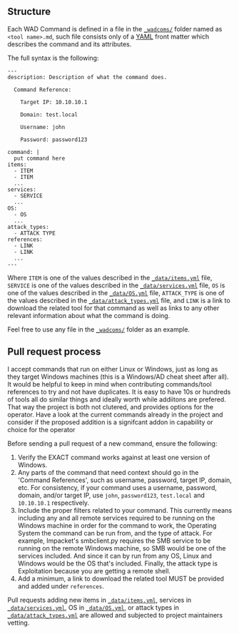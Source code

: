 ## Structure

Each WAD Command is defined in a file in the [`_wadcoms/`] folder named as `<tool name>.md`, such file consists only of a [YAML] front matter which describes the command and its attributes.

The full syntax is the following:

```
---
description: Description of what the command does.

  Command Reference:

  	Target IP: 10.10.10.1

  	Domain: test.local

  	Username: john

  	Password: password123

command: |
  put command here
items:
  - ITEM
  - ITEM
  ...
services:
  - SERVICE
  ...
OS:
  - OS
  ...
attack_types:
  - ATTACK TYPE
references:
  - LINK
  - LINK
  ...
---
```

Where `ITEM` is one of the values described in the [`_data/items.yml`] file, `SERVICE` is one of the values described in the [`_data/services.yml`] file, `OS` is one of the values described in the [`_data/OS.yml`] file, `ATTACK_TYPE` is one of the values described in the [`_data/attack_types.yml`] file, and `LINK` is a link to download the related tool for that command as well as links to any other relevant information about what the command is doing. 

Feel free to use any file in the [`_wadcoms/`] folder as an example.

## Pull request process

I accept commands that run on either Linux or Windows, just as long as they target Windows machines (this is a Windows/AD cheat sheet after all). 
It would be helpful to keep in mind when contributing commands/tool references to try and not have duplicates. It is easy to have 10s or hundreds of tools
all do similar things and ideally worth while addiitons are prefered. That way the project is both not clutered, and provides options for the operator. Have 
a look at the current commands already in the project and consider if the proposed addition is a signifcant addon in capability or choice for the operator

Before sending a pull request of a new command, ensure the following:

1. Verify the EXACT command works against at least one version of Windows.
2. Any parts of the command that need context should go in the 'Command References', such as username, password, target IP, domain, etc. For consistency, if your command uses a username, password, domain, and/or target IP, use `john`, `password123`, `test.local` and `10.10.10.1` respectively.
3. Include the proper filters related to your command. This currently means including any and all remote services required to be running on the Windows machine in order for the command to work, the Operating System the command can be run from, and the type of attack. For example, Impacket's smbclient.py requires the SMB service to be running on the remote Windows machine, so SMB would be one of the services included. And since it can by run from any OS, Linux and Windows would be the OS that's included. Finally, the attack type is Exploitation because you are getting a remote shell.
4. Add a minimum, a link to download the related tool MUST be provided and added under `references`.

Pull requests adding new items in [`_data/items.yml`], services in [`_data/services.yml`], OS in [`_data/OS.yml`], or attack types in [`_data/attack_types.yml`] are allowed and subjected to project maintainers vetting.

[YAML]: http://yaml.org/
[`_wadcoms/`]: https://github.com/WADComs/WADComs.github.io/tree/master/_wadcoms
[`_data/services.yml`]: https://github.com/WADComs/WADComs.github.io/blob/master/_data/services.yml
[`_data/items.yml`]: https://github.com/WADComs/WADComs.github.io/blob/master/_data/items.yml
[`_data/OS.yml`]: https://github.com/WADComs/WADComs.github.io/blob/master/_data/OS.yml
[`_data/attack_types.yml`]: https://github.com/WADComs/WADComs.github.io/blob/master/_data/attack_types.yml

